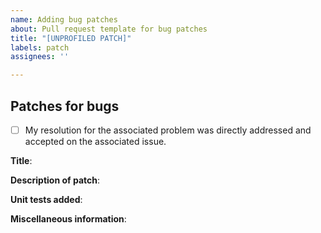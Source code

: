 ```yaml
---
name: Adding bug patches
about: Pull request template for bug patches
title: "[UNPROFILED PATCH]"
labels: patch
assignees: ''

---
```


## Patches for bugs

- [ ] My resolution for the associated problem was directly addressed and accepted on the associated issue.

**Title**:

**Description of patch**:

**Unit tests added**:

**Miscellaneous information**:
